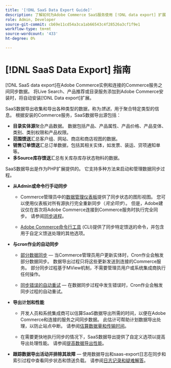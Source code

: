 ```yaml
---
title: '[!DNL SaaS Data Export Guide]'
description: 了解如何为Adobe Commerce SaaS服务使用 [!DNL data export] 扩展，在Adobe Commerce和连接的Commerce服务之间同步数据。
role: Admin, Developer
source-git-commit: cb69e11cd54a3ca1ab66543c4f28526a3cf1f9e1
workflow-type: tm+mt
source-wordcount: '433'
ht-degree: 0%

---
```


# [!DNL SaaS Data Export] 指南

[!DNL SaaS data export]在Adobe Commerce实例和连接的Commerce服务之间同步数据。 将Live Search、产品推荐或目录服务添加到Adobe Commerce安装时，将自动安装[!DNL Data export]扩展。

SaaS数据导出收集和导出各种类型的数据，称为&#x200B;_馈送_，用于聚合特定类型的信息。 根据安装的Commerce服务，SaaS数据导出源包括：

- **目录实体源**&#x200B;聚合产品数据。 数据包括产品、产品属性、产品价格、产品变体、类别、类别权限和产品权限。
- **范围馈送**&#x200B;汇总客户组、网站、商店和商店视图的数据。
- **销售订单馈送**&#x200B;汇总订单数据，包括其相关实体，如发票、装运、贷项通知单等。
- **多Source库存馈送**&#x200B;汇总有关库存库存状态物料的数据。

SaaS数据导出是作为PHP扩展提供的。 它支持多种方法来启动和管理数据同步过程。

- **从Admin或命令行手动同步**

   - Commerce管理员中的[数据管理仪表板](https://experienceleague.adobe.com/zh-hans/docs/commerce-admin/systems/data-transfer/data-dashboard)提供了同步状态的图形视图。 您可以使用仪表板对所有源执行完全重新同步（_完全同步_）。 但是，Adobe建议仅在首次将Adobe Commerce连接到Commerce服务时执行完全同步。 请参阅[同步进程](data-synchronization.md)。

   - [Adobe Commerce命令行工具](https://experienceleague.adobe.com/zh-hans/docs/commerce-operations/configuration-guide/cli/config-cli) (CLI)提供了同步特定馈送的命令，并包含用于自定义馈送处理的其他选项。

- **与cron作业的自动同步**

   - [部分数据同步](data-synchronization.md#partial-synchronization-with-cron-jobs) — 当Commerce管理员用户更新实体时，Cron作业会触发部分数据同步。 数据导出过程只将这些更新发送到连接的Commerce服务。 部分同步过程基于MView机制，不需要管理员用户或系统集成商执行任何操作。

   - [同步错误的自动重试](data-synchronization.md#failed-items-sync-for-error-recovery) — 在数据同步过程中发生错误时，Cron作业会触发同步过程的自动重试。

- **导出计划和性能**

   - 开发人员和系统集成商可以估算SaaS数据导出所需的时间，以便在Adobe Commerce和连接的服务之间同步数据。 此估计可帮助计划数据导出处理，以防止站点中断。 请参阅[估算数据量和传输时间](estimate-data-volume-sync-time.md)。

   - 在需要更快地执行同步的情况下，SaaS数据导出提供了自定义选项以提高导出处理性能。 请参阅[提高数据导出性能](customize-export-processing.md)。

- **跟踪数据导出活动并排除其故障** — 使用数据导出和saas-export日志在同步和索引过程中查看同步状态和馈送负载。 请参阅[日志记录和疑难解答](troubleshooting-logging.md)。
